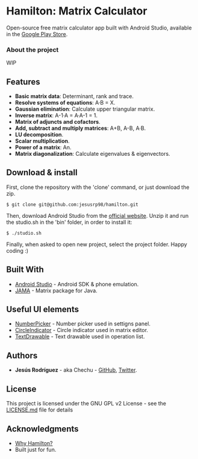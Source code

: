 # Hamilton: Matrix Calculator

Open-source free matrix calculator app built with Android Studio, available in the [Google Play Store](https://play.google.com/store/apps/details?id=com.chechu.hamilton).

### About the project
WIP

## Features
* **Basic matrix data**: Determinant, rank and trace.
* **Resolve systems of equations**: A·B = X.
* **Gaussian elimination**: Calculate upper triangular matrix.
* **Inverse matrix**: A-1·A = A·A-1 = 1.
* **Matrix of adjuncts and cofactors**.
* **Add, subtract and multiply matrices**: A+B, A-B, A·B.
* **LU decomposition**.
* **Scalar multiplication**.
* **Power of a matrix**: An.
* **Matrix diagonalization**: Calculate eigenvalues & eigenvectors.

## Download & install

First, clone the repository with the 'clone' command, or just download the zip.

```
$ git clone git@github.com:jesusrp98/hamilton.git
```

Then, download Android Studio from the [official website](https://developer.android.com/studio/index.html). Unzip it and run the studio.sh in the 'bin' folder, in order to install it:

```
$ ./studio.sh
```

Finally, when asked to open new project, select the project folder. Happy coding :)

## Built With

* [Android Studio](https://developer.android.com/studio/index.html/) - Android SDK & phone emulation.
* [JAMA](https://math.nist.gov/javanumerics/jama/) - Matrix package for Java.

## Useful UI elements

* [NumberPicker](https://github.com/ShawnLin013/NumberPicker/) - Number picker used in settigns panel.
* [CircleIndicator](https://github.com/ongakuer/CircleIndicator/) - Circle indicator used in matrix editor.
* [TextDrawable](https://github.com/amulyakhare/TextDrawable/) - Text drawable used in operation list.

## Authors

* **Jesús Rodríguez** - aka Chechu - [GitHub](https://github.com/jesusrp98), [Twitter](https://twitter.com/jesusrp98).

## License

This project is licensed under the GNU GPL v2 License - see the [LICENSE.md](LICENSE.md) file for details

## Acknowledgments

* [Why Hamilton?](https://en.wikipedia.org/wiki/William_Rowan_Hamilton)
* Built just for fun.
